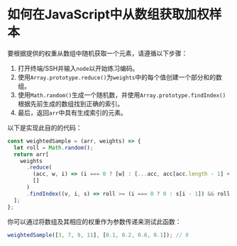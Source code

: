 # 如何在JavaScript中从数组获取加权样本

要根据提供的权重从数组中随机获取一个元素，请遵循以下步骤：

1. 打开终端/SSH并输入`node`以开始练习编码。
2. 使用`Array.prototype.reduce()`为`weights`中的每个值创建一个部分和的数组。
3. 使用`Math.random()`生成一个随机数，并使用`Array.prototype.findIndex()`根据先前生成的数组找到正确的索引。
4. 最后，返回`arr`中具有生成索引的元素。

以下是实现此目的的代码：

```js
const weightedSample = (arr, weights) => {
  let roll = Math.random();
  return arr[
    weights
      .reduce(
        (acc, w, i) => (i === 0 ? [w] : [...acc, acc[acc.length - 1] + w]),
        []
      )
      .findIndex((v, i, s) => roll >= (i === 0 ? 0 : s[i - 1]) && roll < v)
  ];
};
```

你可以通过将数组及其相应的权重作为参数传递来测试此函数：

```js
weightedSample([3, 7, 9, 11], [0.1, 0.2, 0.6, 0.1]); // 9
```
